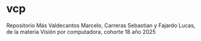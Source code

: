 # vcp
Repositorio Más Valdecantos Marcelo, Carreras Sebastian y Fajardo Lucas, de la materia Visión por computadora, cohorte 18 año 2025
